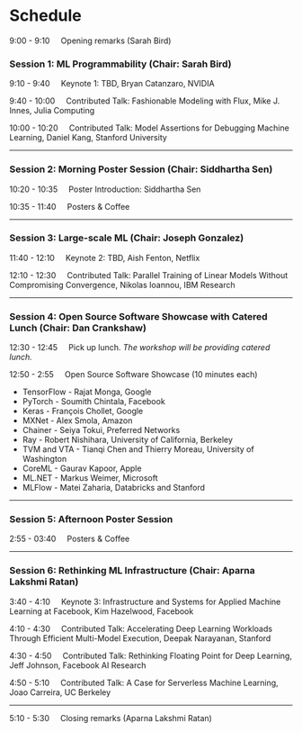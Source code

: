 # Schedule 

9:00 - 9:10 &nbsp;&nbsp;&nbsp;    Opening remarks (Sarah Bird)

### Session 1: ML Programmability (Chair: Sarah Bird)

9:10 - 9:40 &nbsp;&nbsp;&nbsp;     Keynote 1: TBD, Bryan Catanzaro, NVIDIA

9:40 - 10:00 &nbsp;&nbsp;&nbsp;     Contributed Talk: Fashionable Modeling with Flux, Mike J. Innes, Julia Computing

10:00 - 10:20 &nbsp;&nbsp;&nbsp;     Contributed Talk: Model Assertions for Debugging Machine Learning, Daniel Kang, Stanford University

---

### Session 2: Morning Poster Session (Chair: Siddhartha Sen)

10:20 - 10:35 &nbsp;&nbsp;&nbsp;    Poster Introduction: Siddhartha Sen

10:35 - 11:40 &nbsp;&nbsp;&nbsp;    Posters & Coffee

---

### Session 3: Large-scale ML (Chair: Joseph Gonzalez)

11:40 - 12:10 &nbsp;&nbsp;&nbsp;    Keynote 2: TBD,  Aish Fenton, Netflix

12:10 - 12:30 &nbsp;&nbsp;&nbsp;    Contributed Talk: Parallel Training of Linear Models Without Compromising Convergence, Nikolas Ioannou, IBM Research

---

### Session 4: Open Source Software Showcase with Catered Lunch (Chair: Dan Crankshaw)

12:30 - 12:45 &nbsp;&nbsp;&nbsp;    Pick up lunch. *The workshop will be providing catered lunch.*

12:50 - 2:55 &nbsp;&nbsp;&nbsp; Open Source Software Showcase (10 minutes each)
  + TensorFlow - Rajat Monga, Google
  + PyTorch - Soumith Chintala, Facebook
  + Keras - François Chollet, Google
  + MXNet - Alex Smola, Amazon
  + Chainer - Seiya Tokui, Preferred Networks
  + Ray - Robert Nishihara, University of California, Berkeley
  + TVM and VTA - Tianqi Chen and Thierry Moreau, University of Washington
  + CoreML - Gaurav Kapoor, Apple
  + ML.NET - Markus Weimer, Microsoft
  + MLFlow - Matei Zaharia, Databricks and Stanford

---

### Session 5: Afternoon Poster Session

2:55 - 03:40 &nbsp;&nbsp;&nbsp;    Posters & Coffee

---

### Session 6: Rethinking ML Infrastructure (Chair: Aparna Lakshmi Ratan)

3:40 - 4:10 &nbsp;&nbsp;&nbsp;    Keynote 3: Infrastructure and Systems for Applied Machine Learning at Facebook, Kim Hazelwood, Facebook

4:10 - 4:30 &nbsp;&nbsp;&nbsp;    Contributed Talk: Accelerating Deep Learning Workloads Through Efficient Multi-Model Execution, Deepak Narayanan, Stanford

4:30 - 4:50 &nbsp;&nbsp;&nbsp;    Contributed Talk: Rethinking Floating Point for Deep Learning, Jeff Johnson, Facebook AI Research

4:50 - 5:10 &nbsp;&nbsp;&nbsp;    Contributed Talk: A Case for Serverless Machine Learning, Joao Carreira, UC Berkeley

---

5:10 - 5:30 &nbsp;&nbsp;&nbsp;    Closing remarks (Aparna Lakshmi Ratan)
